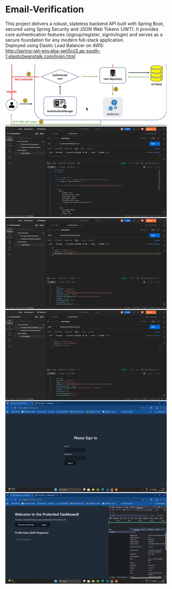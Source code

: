 # Email-Verification
This project delivers a robust, stateless backend API built with Spring Boot, secured using Spring Security and JSON Web Tokens (JWT). It provides core authentication features (signup/register, signin/login) and serves as a secure foundation for any modern full-stack application.
<br>Deployed using Elastic Load Balancer on AWS:
<br>http://spring-jwt-env.eba-wej5cii3.ap-south-1.elasticbeanstalk.com/login.html<br>
<br>
![](./images/arch.png)
![](./images/ok2.png)
![](./images/ok3.png)
![](./images/ok4.png)
![](./images/ok5.png)
![](./images/ok6.png)
